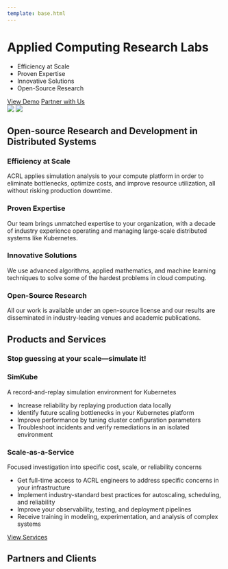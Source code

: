 ```yaml
---
template: base.html
---
```


<div class="hero flex twocols">
  <div class="left">
    <h1>Applied Computing Research Labs</h1>
    <ul>
      <li class="icon scale">Efficiency at Scale</li>
      <li class="icon expertise">Proven Expertise</li>
      <li class="icon solutions">Innovative Solutions</li>
      <li class="icon research">Open-Source Research</li>
    </ul>
    <div class="buttons">
      <a href="https://youtu.be/oaWxk5Vr2s0">View Demo</a>
      <a class="secondary" href="/contact/">Partner with Us</a>
    </div>
  </div>

  <div>
    <img id="hero1" src="/img/hero1.png">
    <img id="hero2" src="/img/hero2.png">
  </div>
</div>

<section>
  <h2>Open-source Research and Development in Distributed Systems</h2>

  <div class="flex twocols">
    <div class="subsection">
      <h3 class="scale icon">Efficiency at Scale</h3>
      <p>ACRL applies simulation analysis to your compute platform in order to eliminate bottlenecks, optimize costs, and
      improve resource utilization, all without risking production downtime.</p>
    </div>
    <div class="subsection">
      <h3 class="expertise icon">Proven Expertise</h3>
      <p>Our team brings unmatched expertise to your organization, with a decade of industry experience operating and
      managing large-scale distributed systems like Kubernetes.</p>
    </div>
    <div class="subsection">
      <h3 class="solutions icon">Innovative Solutions</h3>
      <p>We use advanced algorithms, applied mathematics, and machine learning techniques to solve some of the hardest
      problems in cloud computing.</p>
    </div>
    <div class="subsection">
      <h3 class="research icon">Open-Source Research</h3>
      <p>All our work is available under an open-source license and our results are disseminated in industry-leading
      venues and academic publications.</p>
    </div>
  </div>
  </div>
</section>

<section>
  <h2>Products and Services</h2>
  <h3>Stop guessing at your scale&mdash;simulate it!</h3>
  <div class="flex twocols">
    <div class="subsection">
      <h3>SimKube</h3>
      <p>A record-and-replay simulation environment for Kubernetes</p>
      <ul>
        <li>Increase reliability by replaying production data locally</li>
        <li>Identify future scaling bottlenecks in your Kubernetes platform</li>
        <li>Improve performance by tuning cluster configuration parameters</li>
        <li>Troubleshoot incidents and verify remediations in an isolated environment</li>
      </ul>
    </div>
    <div class="subsection">
      <h3>Scale-as-a-Service</h3>
      <p>Focused investigation into specific cost, scale, or reliability concerns</p>
      <ul>
        <li>Get full-time access to ACRL engineers to address specific concerns in your infrastructure</li>
        <li>Implement industry-standard best practices for autoscaling, scheduling, and reliability</li>
        <li>Improve your observability, testing, and deployment pipelines</li>
        <li>Receive training in modeling, experimentation, and analysis of complex systems</li>
      </ul>
    </div>
  </div>
  <div class="buttons center"><a  href="/services">View Services</a></div>
</section>

<section>
  <h2>Partners and Clients</h2>
</section>
